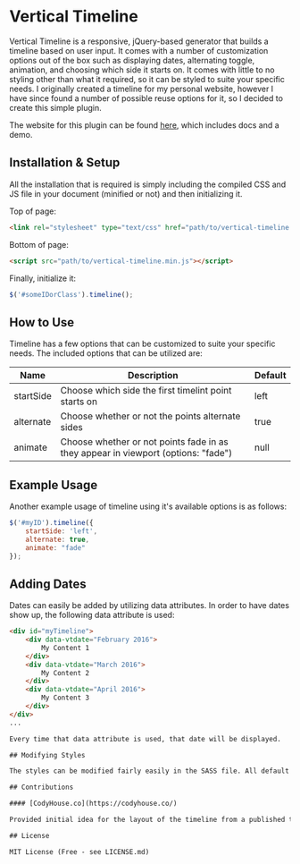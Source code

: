# Vertical Timeline

Vertical Timeline is a responsive, jQuery-based generator that builds a timeline based on user input. It comes with a number of customization options out of the box such as displaying dates, alternating toggle, animation, and choosing which side it starts on. It comes with little to no styling other than what it required, so it can be styled to suite your specific needs. I originally created a timeline for my personal website, however I have since found a number of possible reuse options for it, so I decided to create this simple plugin.

The website for this plugin can be found [here](http://ryanfitzgerald.github.io/vertical-timeline/), which includes docs and a demo.

## Installation & Setup

All the installation that is required is simply including the compiled CSS and JS file in your document (minified or not) and then initializing it.

Top of page:
```html
<link rel="stylesheet" type="text/css" href="path/to/vertical-timeline.css">
```

Bottom of page:
```html
<script src="path/to/vertical-timeline.min.js"></script>
```

Finally, initialize it:
```javascript
$('#someIDorClass').timeline();
```

## How to Use

Timeline has a few options that can be customized to suite your specific needs. The included options that can be utilized are:

Name | Description | Default
---- | ----------- | -------
startSide | Choose which side the first timelint point starts on | left
alternate | Choose whether or not the points alternate sides | true
animate | Choose whether or not points fade in as they appear in viewport (options: "fade") | null

## Example Usage

Another example usage of timeline using it's available options is as follows:

```javascript
$('#myID').timeline({
    startSide: 'left',
    alternate: true,
    animate: "fade"
});
```

## Adding Dates

Dates can easily be added by utilizing data attributes. In order to have dates show up, the following data attribute is used:

```html
<div id="myTimeline">
    <div data-vtdate="February 2016">
        My Content 1
    </div>
    <div data-vtdate="March 2016">
        My Content 2
    </div>
    <div data-vtdate="April 2016">
        My Content 3
    </div>
</div>
...

Every time that data attribute is used, that date will be displayed.

## Modifying Styles

The styles can be modified fairly easily in the SASS file. All default colurs are set as variables at the top of the file.

## Contributions

#### [CodyHouse.co](https://codyhouse.co/)

Provided initial idea for the layout of the timeline from a published tutorial

## License

MIT License (Free - see LICENSE.md)
